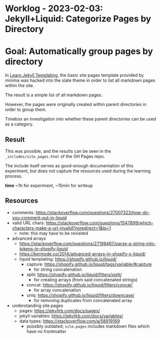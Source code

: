 # Worklog - 2023-02-03: Jekyll+Liquid: Categorize Pages by Directory

# Goal: Automatically group pages by directory

In [Learn Jekyll Templating](/learn_jekyll_templating.md), the basic site pages template provided by minima was hacked into the slate theme in order to list all markdown pages within the site.

The result is a simple list of all markdown pages.

However, the pages were originally created within parent directories in order to group them.

Timebox an investigation into whether these parent directories can be used as a category.


## Result

This was possible, and the results can be seen in the `_includes/site_pages.html` of the GH Pages repo.

The include itself serves as good-enough documentation of this experiment, but does not capture the resources used during the learning process.

**time** ~1h for experiment, ~15min for writeup

## Resources

* comments: <https://stackoverflow.com/questions/27007323/how-do-you-comment-out-in-liquid>
* valid URL chars: <https://stackoverflow.com/questions/1547899/which-characters-make-a-url-invalid?noredirect=1&lq=1>
  * note: this may have to be revisited
* advanced arrays
  * <https://stackoverflow.com/questions/27198467/parse-a-string-into-tokens-in-shopify-liquid>
  * <https://kermode.co/2014/advanced-arrays-in-shopify-s-liquid/>
  * liquid templating: <https://shopify.github.io/liquid/>
    * capture: <https://shopify.github.io/liquid/tags/variable/#capture>
      * for string concatenation
    * split: <https://shopify.github.io/liquid/filters/split/>
      * for creating arrays (from said concatenated strings)
    * concat: <https://shopify.github.io/liquid/filters/concat/>
      * for array concatenation
    * uniq: <https://shopify.github.io/liquid/filters/downcase/>
      * for removing duplicates from concatenated array
* understanding site.pages
  * pages: <https://jekyllrb.com/docs/pages/>
  * jekyll variables: <https://jekyllrb.com/docs/variables/>
  * data types: <https://stackoverflow.com/a/58919169>
    * possibly outdated; `site.pages` includes markdown files which have no frontmatter
